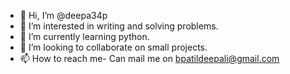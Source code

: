 - 👋 Hi, I’m @deepa34p
- 👀 I’m interested in writing and solving problems.
- 🌱 I’m currently learning python.
- 💞️ I’m looking to collaborate on small projects.
- 📫 How to reach me- Can mail me on bpatildeepali@gmail.com

<!---
deepa34p/deepa34p is a ✨ special ✨ repository because its `README.md` (this file) appears on your GitHub profile.
You can click the Preview link to take a look at your changes.
--->
